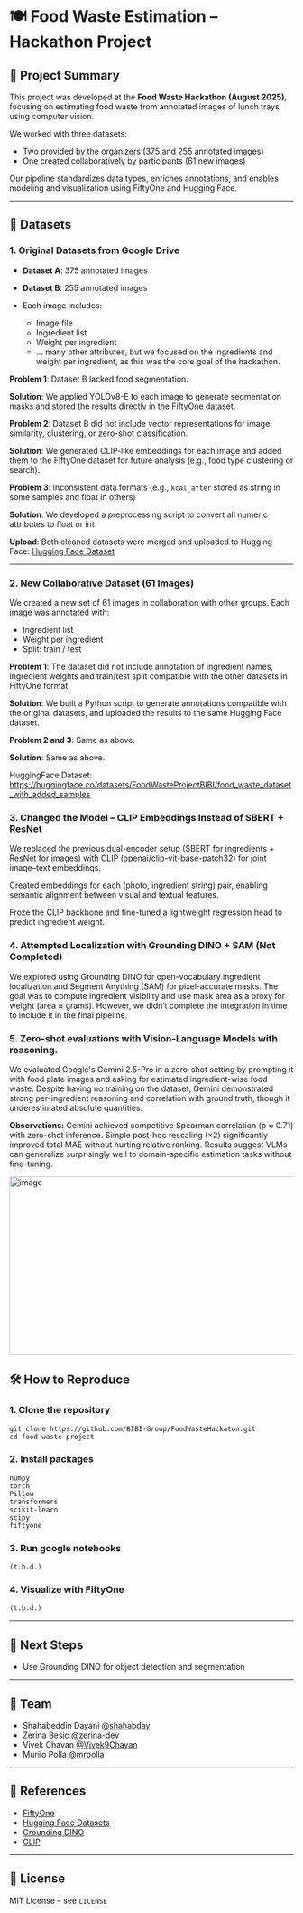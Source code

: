 # 🍽️ Food Waste Estimation – Hackathon Project

## 📌 Project Summary

This project was developed at the **Food Waste Hackathon (August 2025)**, focusing on estimating food waste from annotated images of lunch trays using computer vision.

We worked with three datasets:

* Two provided by the organizers (375 and 255 annotated images)
* One created collaboratively by participants (61 new images)

Our pipeline standardizes data types, enriches annotations, and enables modeling and visualization using FiftyOne and Hugging Face.

---

## 📂 Datasets

### 1. Original Datasets from Google Drive

* **Dataset A**: 375 annotated images
* **Dataset B**: 255 annotated images
* Each image includes:

  * Image file
  * Ingredient list
  * Weight per ingredient
  * ... many other attributes, but we focused on the ingredients and weight per ingredient, as this was the core goal of the hackathon.

**Problem 1**: Dataset B lacked food segmentation.

**Solution**: We applied YOLOv8-E to each image to generate segmentation masks and stored the results directly in the FiftyOne dataset.

**Problem 2**: Dataset B did not include vector representations for image similarity, clustering, or zero-shot classification.

**Solution**: We generated CLIP-like embeddings for each image and added them to the FiftyOne dataset for future analysis (e.g., food type clustering or search).

**Problem 3**: Inconsistent data formats (e.g., `kcal_after` stored as string in some samples and float in others)

**Solution**: We developed a preprocessing script to convert all numeric attributes to float or int

**Upload**: Both cleaned datasets were merged and uploaded to Hugging Face: [Hugging Face Dataset]((https://huggingface.co/datasets/FoodWasteProjectBIBI/food_waste_merged_fiftyOneDS))

---

### 2. New Collaborative Dataset (61 Images)

We created a new set of 61 images in collaboration with other groups. Each image was annotated with:

* Ingredient list
* Weight per ingredient
* Split: train / test

**Problem 1**: The dataset did not include annotation of ingredient names, ingredient weights and train/test split compatible with the other datasets in FiftyOne format.

**Solution**: We built a Python script to generate annotations compatible with the original datasets, and uploaded the results to the same Hugging Face dataset.

**Problem 2 and 3**: Same as above.

**Solution**: Same as above.

HuggingFace Dataset: https://huggingface.co/datasets/FoodWasteProjectBIBI/food_waste_dataset_with_added_samples


### 3. Changed the Model – CLIP Embeddings Instead of SBERT + ResNet

We replaced the previous dual-encoder setup (SBERT for ingredients + ResNet for images) with CLIP (openai/clip-vit-base-patch32) for joint image–text embeddings.

Created embeddings for each (photo, ingredient string) pair, enabling semantic alignment between visual and textual features.

Froze the CLIP backbone and fine-tuned a lightweight regression head to predict ingredient weight.

### 4. Attempted Localization with Grounding DINO + SAM (Not Completed)

We explored using Grounding DINO for open-vocabulary ingredient localization and Segment Anything (SAM) for pixel-accurate masks. The goal was to compute ingredient visibility and use mask area as a proxy for weight (area ≈ grams). However, we didn’t complete the integration in time to include it in the final pipeline.

### 5. Zero-shot evaluations with Vision-Language Models with reasoning.
We evaluated Google's Gemini 2.5-Pro in a zero-shot setting by prompting it with food plate images and asking for estimated ingredient-wise food waste. Despite having no training on the dataset, Gemini demonstrated strong per-ingredient reasoning and correlation with ground truth, though it underestimated absolute quantities.

**Observations:** Gemini achieved competitive Spearman correlation (ρ ≈ 0.71) with zero-shot inference. Simple post-hoc rescaling (×2) significantly improved total MAE without hurting relative ranking. Results suggest VLMs can generalize surprisingly well to domain-specific estimation tasks without fine-tuning.

<img width="1001" height="316" alt="image" src="https://github.com/user-attachments/assets/a770b671-52f7-45a3-816f-085e2fd25696" />


## 🛠️ How to Reproduce

### 1. Clone the repository

```
git clone https://github.com/BIBI-Group/FoodWasteHackaton.git
cd food-waste-project
```

### 2. Install packages

```
numpy
torch
Pillow
transformers
scikit-learn
scipy
fiftyone
```

### 3. Run google notebooks

```
(t.b.d.)
```

### 4. Visualize with FiftyOne

```python
(t.b.d.)
```

---

## 🧠 Next Steps

* Use Grounding DINO for object detection and segmentation
  
---

## 🤝 Team

* Shahabeddin Dayani [@shahabday](https://github.com/shahabday)
* Zerina Besic [@zerina-dev](https://github.com/zerina-dev)
* Vivek Chavan [@Vivek9Chavan](https://github.com/Vivek9Chavan)
* Murilo Polla [@mrpolla](https://github.com/mrpolla)

---

## 📎 References

* [FiftyOne](https://voxel51.com/fiftyone/)
* [Hugging Face Datasets](https://huggingface.co/docs/datasets)
* [Grounding DINO](https://huggingface.co/IDEA-Research/grounding-dino-base)
* [CLIP](https://huggingface.co/openai/clip-vit-base-patch32)

---

## 📜 License

MIT License – see `LICENSE`
